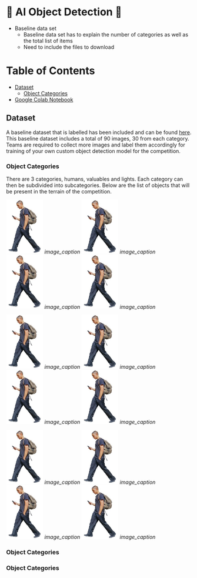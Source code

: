 # :robot: AI Object Detection :robot:
* Baseline data set
    * Baseline data set has to explain the number of categories as well as the total list of items
    * Need to include the files to download 


# Table of Contents
* [Dataset](#chapter1)
    * [Object Categories](#chapter1.1)
* [Google Colab Notebook](custom-yolov5-object-detection.ipynb)


## Dataset <a id="chapter1"></a>

A baseline dataset that is labelled has been included and can be found [here](/data). This baseline dataset includes a total of 90 images, 30 from each category. Teams are required to collect more images and label them accordingly for training of your own custom object detection model for the competition. 

### Object Categories <a id="chapter1.1"></a>

There are 3 categories, humans, valuables and lights. Each category can then be subdivided into subcategories. Below are the list of objects that will be present in the terrain of the competition. 

<p float="middle">
  <img src="/data/images/human1.jpg" width="100" />
  <em>image_caption</em>
  <img src="/data/images/human1.jpg" width="100" />
  <em>image_caption</em>
  <img src="/data/images/human1.jpg" width="100" />
  <em>image_caption</em>
  <img src="/data/images/human1.jpg" width="100" />
  <em>image_caption</em>
</p>

<p float="middle">
  <img src="/data/images/human1.jpg" width="100" />
  <em>image_caption</em>
  <img src="/data/images/human1.jpg" width="100" />
  <em>image_caption</em>
  <img src="/data/images/human1.jpg" width="100" />
  <em>image_caption</em>
  <img src="/data/images/human1.jpg" width="100" />
  <em>image_caption</em>
</p>

<p float="middle">
  <img src="/data/images/human1.jpg" width="100" />
  <em>image_caption</em>
  <img src="/data/images/human1.jpg" width="100" />
  <em>image_caption</em>
  <img src="/data/images/human1.jpg" width="100" />
  <em>image_caption</em>
  <img src="/data/images/human1.jpg" width="100" />
  <em>image_caption</em>
</p>


### Object Categories <a id="chapter1.1"></a>

### Object Categories <a id="chapter1.1"></a>




